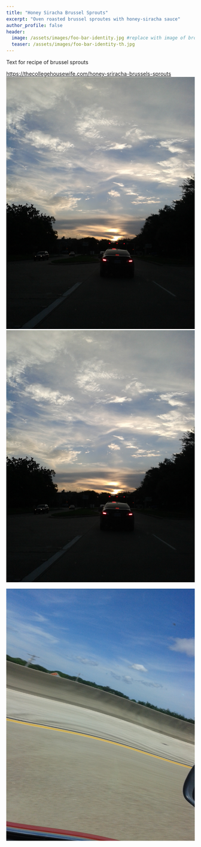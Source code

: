 ```yaml
---
title: "Honey Siracha Brussel Sprouts"
excerpt: "Oven roasted brussel sproutes with honey-siracha sauce"
author_profile: false
header:
  image: /assets/images/foo-bar-identity.jpg #replace with image of brownies
  teaser: /assets/images/foo-bar-identity-th.jpg
---
```


Text for recipe of brussel sprouts

https://thecollegehousewife.com/honey-sriracha-brussels-sprouts
![](assets/Honey-Siracha-Brussel-Sprouts/Honey-Siracha-Brussel-Sprouts-image-1.jpg)
![](./assets/Honey-Siracha-Brussel-Sprouts/Honey-Siracha-Brussel-Sprouts-image-1.jpg)

![](assets/Honey-Siracha-Brussel-Sprouts/Honey-Siracha-Brussel-Sprouts-image-2.jpg)